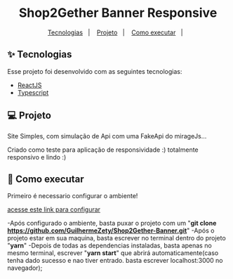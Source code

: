 <h1 align="center">Shop2Gether Banner Responsive</h1>

<p align="center">
  <a href="#-tecnologias">Tecnologias</a>&nbsp;&nbsp;&nbsp;|&nbsp;&nbsp;&nbsp;
  <a href="#-projeto">Projeto</a>&nbsp;&nbsp;&nbsp;|&nbsp;&nbsp;&nbsp;
  <a href="#-como-executar">Como executar</a>&nbsp;&nbsp;&nbsp;|&nbsp;&nbsp;&nbsp;
</p>

## ✨ Tecnologias

Esse projeto foi desenvolvido com as seguintes tecnologias:

- [ReactJS](https://github.com/elixir-lang/elixir)
- [Typescript](https://github.com/topics/typescript)

## 💻 Projeto

Site Simples, com simulação de Api com uma FakeApi do mirageJs...

Criado como teste para aplicação de responsividade :) totalmente responsivo e lindo :)

## 🚀 Como executar

Primeiro é necessario configurar o ambiente!

[acesse este link para configurar](https://www.notion.so/Instala-o-das-ferramentas-2e3f74b481204a69a1189a4cfe54adc7)

-Após configurado o ambiente, basta puxar o projeto com um "**git clone https://github.com/GuilhermeZety/Shop2Gether-Banner.git**"
-Após o projeto estar em sua maquina, basta escrever no terminal dentro do projeto "**yarn**"
-Depois de todas as dependencias instaladas, basta apenas no mesmo terminal, escrever "**yarn start**" que abrirá automaticamente(caso tenha dado sucesso e nao tiver entrado. basta escrever localhost:3000 no navegador);
